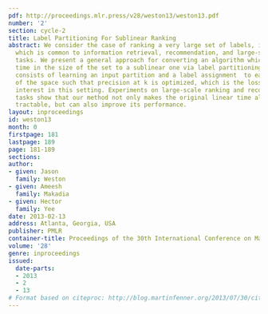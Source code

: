 ```yaml
---
pdf: http://proceedings.mlr.press/v28/weston13/weston13.pdf
number: '2'
section: cycle-2
title: Label Partitioning For Sublinear Ranking
abstract: We consider the case of ranking a very large set of labels, items, or documents,
  which is common to information retrieval, recommendation, and large-scale annotation
  tasks. We present a general approach for converting an algorithm which has linear
  time in the size of the set to a sublinear one via label partitioning. Our method
  consists of learning an input partition and a label assignment  to each partition
  of the space such that precision at k is optimized, which is the loss function of
  interest in this setting. Experiments on large-scale ranking and recommendation
  tasks show that our method not only makes the original linear time algorithm computationally
  tractable, but can also improve its performance.
layout: inproceedings
id: weston13
month: 0
firstpage: 181
lastpage: 189
page: 181-189
sections: 
author:
- given: Jason
  family: Weston
- given: Ameesh
  family: Makadia
- given: Hector
  family: Yee
date: 2013-02-13
address: Atlanta, Georgia, USA
publisher: PMLR
container-title: Proceedings of the 30th International Conference on Machine Learning
volume: '28'
genre: inproceedings
issued:
  date-parts:
  - 2013
  - 2
  - 13
# Format based on citeproc: http://blog.martinfenner.org/2013/07/30/citeproc-yaml-for-bibliographies/
---
```

